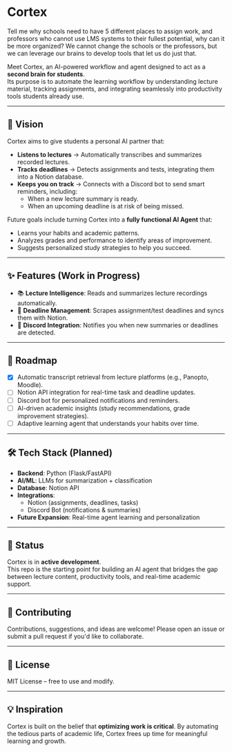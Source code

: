# Cortex

Tell me why schools need to have 5 different places to assign work, and professors who cannot use LMS systems to their fullest potential, why can it be more organized? We cannot change the schools or the professors, but we can leverage our brains to develop tools that let us do just that.

Meet Cortex, an AI-powered workflow and agent designed to act as a **second brain for students**.  
Its purpose is to automate the learning workflow by understanding lecture material, tracking assignments, and integrating seamlessly into productivity tools students already use.  

---

## 🚀 Vision
Cortex aims to give students a personal AI partner that:
- **Listens to lectures** → Automatically transcribes and summarizes recorded lectures.  
- **Tracks deadlines** → Detects assignments and tests, integrating them into a Notion database.  
- **Keeps you on track** → Connects with a Discord bot to send smart reminders, including:
  - When a new lecture summary is ready.
  - When an upcoming deadline is at risk of being missed.  

Future goals include turning Cortex into a **fully functional AI Agent** that:
- Learns your habits and academic patterns.
- Analyzes grades and performance to identify areas of improvement.
- Suggests personalized study strategies to help you succeed.

---

## ✨ Features (Work in Progress)
- 📚 **Lecture Intelligence**: Reads and summarizes lecture recordings automatically.  
- 📝 **Deadline Management**: Scrapes assignment/test deadlines and syncs them with Notion.  
- 🤖 **Discord Integration**: Notifies you when new summaries or deadlines are detected.  

---

## 🔮 Roadmap
- [X] Automatic transcript retrieval from lecture platforms (e.g., Panopto, Moodle).  
- [ ] Notion API integration for real-time task and deadline updates.  
- [ ] Discord bot for personalized notifications and reminders.  
- [ ] AI-driven academic insights (study recommendations, grade improvement strategies).  
- [ ] Adaptive learning agent that understands your habits over time.  

---

## 🛠️ Tech Stack (Planned)
- **Backend**: Python (Flask/FastAPI)  
- **AI/ML**: LLMs for summarization + classification  
- **Database**: Notion API
- **Integrations**:  
  - Notion (assignments, deadlines, tasks)  
  - Discord Bot (notifications & summaries)  
- **Future Expansion**: Real-time agent learning and personalization  

---

## 📌 Status
Cortex is in **active development**.  
This repo is the starting point for building an AI agent that bridges the gap between lecture content, productivity tools, and real-time academic support.  

---

## 🤝 Contributing
Contributions, suggestions, and ideas are welcome! Please open an issue or submit a pull request if you'd like to collaborate.  

---

## 📄 License
MIT License – free to use and modify.  

---

## 💡 Inspiration
Cortex is built on the belief that **optimizing work is critical**. By automating the tedious parts of academic life, Cortex frees up time for meaningful learning and growth.  
